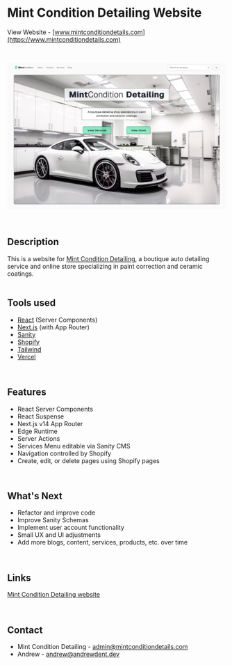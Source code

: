 # Mint Condition Detailing Website

View Website - [www.mintconditiondetails.com](https://www.mintconditiondetails.com)

<br />

![A screenshot of the Mint Condition Detailing website](/images/screenshot.png)

<br />

## Description

This is a website for [Mint Condition Detailing](https://www.mintconditiondetails.com), a boutique auto detailing service and online store specializing in paint correction and ceramic coatings.
<br />
<br />

## Tools used

- [React](https://react.dev) (Server Components)
- [Next.js](https://nextjs.org) (with App Router)
- [Sanity](https://www.sanity.io)
- [Shopify](https://www.shopify.com)
- [Tailwind](https://tailwindcss.com)
- [Vercel](https://netlify.com)

<br />

## Features

- React Server Components
- React Suspense
- Next.js v14 App Router
- Edge Runtime
- Server Actions
- Services Menu editable via Sanity CMS
- Navigation controlled by Shopify
- Create, edit, or delete pages using Shopify pages

<br />

## What's Next

- Refactor and improve code
- Improve Sanity Schemas
- Implement user account functionality
- Small UX and UI adjustments
- Add more blogs, content, services, products, etc. over time

<br />

## Links

[Mint Condition Detailing website](https://www.mintconditiondetails.com)

<br />

## Contact

- Mint Condition Detailing - [admin@mintconditiondetails.com](mailto:admin@mintconditiondetails.com)
- Andrew - [andrew@andrewdent.dev](mailto:andrew@andrewdent.dev)

<br />
